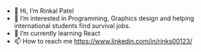- 👋 Hi, I’m Rinkal Patel
- 👀 I’m interested in Programming, Graphics design and helping international students find survival jobs.
- 🌱 I’m currently learning React
- 📫 How to reach me https://www.linkedin.com/in/rinks00123/

<!---
RinksIT/RinksIT is a ✨ special ✨ repository because its `README.md` (this file) appears on your GitHub profile.
You can click the Preview link to take a look at your changes.
--->

